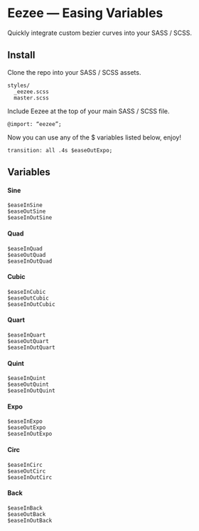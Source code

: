 # Eezee — Easing Variables
Quickly integrate custom bezier curves into your SASS / SCSS.

## Install
Clone the repo into your SASS / SCSS assets.  
```
styles/
  _eezee.scss
  master.scss
```
Include Eezee at the top of your main SASS / SCSS file.   
```
@import: “eezee”;
```
Now you can use any of the $ variables listed below, enjoy!  
```
transition: all .4s $easeOutExpo;
```

## Variables

#### Sine
```
$easeInSine
$easeOutSine
$easeInOutSine
```

#### Quad
```
$easeInQuad
$easeOutQuad
$easeInOutQuad
```

#### Cubic
```
$easeInCubic
$easeOutCubic
$easeInOutCubic
```

#### Quart
```
$easeInQuart
$easeOutQuart
$easeInOutQuart
```

#### Quint
```
$easeInQuint
$easeOutQuint
$easeInOutQuint
```

#### Expo
```
$easeInExpo
$easeOutExpo
$easeInOutExpo
```

#### Circ
```
$easeInCirc
$easeOutCirc
$easeInOutCirc
```

#### Back
```
$easeInBack
$easeOutBack
$easeInOutBack
```